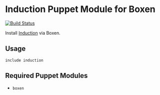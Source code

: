 # Induction Puppet Module for Boxen

[![Build Status](https://travis-ci.org/boxen/puppet-induction.png)](https://travis-ci.org/boxen/puppet-induction)

Install [Induction](http://inductionapp.com/) via Boxen.

## Usage

```puppet
include induction
```

## Required Puppet Modules

* `boxen`

